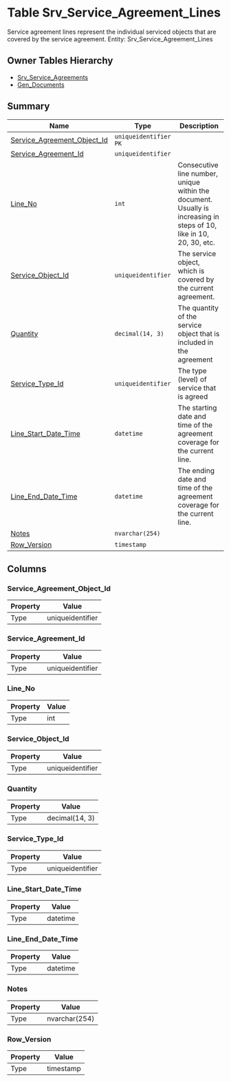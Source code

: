 # Table Srv_Service_Agreement_Lines

Service agreement lines represent the individual serviced objects that are covered by the service agreement. Entity: Srv_Service_Agreement_Lines

## Owner Tables Hierarchy

* [Srv_Service_Agreements](Srv_Service_Agreements.md)
* [Gen_Documents](Gen_Documents.md)

## Summary

| Name | Type | Description |
| - | - | --- |
|[Service_Agreement_Object_Id](#service_agreement_object_id)|`uniqueidentifier` `PK`||
|[Service_Agreement_Id](#service_agreement_id)|`uniqueidentifier` ||
|[Line_No](#line_no)|`int` |Consecutive line number, unique within the document. Usually is increasing in steps of 10, like in 10, 20, 30, etc.|
|[Service_Object_Id](#service_object_id)|`uniqueidentifier` |The service object, which is covered by the current agreement.|
|[Quantity](#quantity)|`decimal(14, 3)` |The quantity of the service object that is included in the agreement|
|[Service_Type_Id](#service_type_id)|`uniqueidentifier` |The type (level) of service that is agreed|
|[Line_Start_Date_Time](#line_start_date_time)|`datetime` |The starting date and time of the agreement coverage for the current line.|
|[Line_End_Date_Time](#line_end_date_time)|`datetime` |The ending date and time of the agreement coverage for the current line.|
|[Notes](#notes)|`nvarchar(254)` ||
|[Row_Version](#row_version)|`timestamp` ||

## Columns

### Service_Agreement_Object_Id

| Property | Value |
| - | - |
|Type|uniqueidentifier|

### Service_Agreement_Id

| Property | Value |
| - | - |
|Type|uniqueidentifier|

### Line_No

| Property | Value |
| - | - |
|Type|int|

### Service_Object_Id

| Property | Value |
| - | - |
|Type|uniqueidentifier|

### Quantity

| Property | Value |
| - | - |
|Type|decimal(14, 3)|

### Service_Type_Id

| Property | Value |
| - | - |
|Type|uniqueidentifier|

### Line_Start_Date_Time

| Property | Value |
| - | - |
|Type|datetime|

### Line_End_Date_Time

| Property | Value |
| - | - |
|Type|datetime|

### Notes

| Property | Value |
| - | - |
|Type|nvarchar(254)|

### Row_Version

| Property | Value |
| - | - |
|Type|timestamp|


